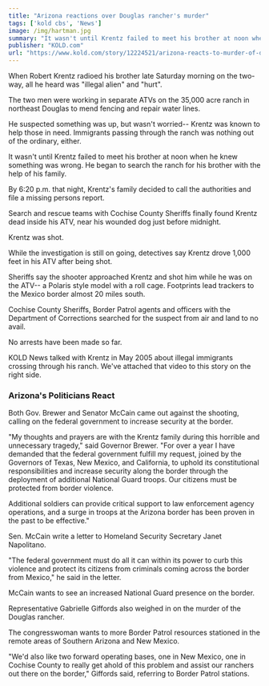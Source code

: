 ```yaml
---
title: "Arizona reactions over Douglas rancher's murder"
tags: ['kold cbs', 'News']
image: /img/hartman.jpg
summary: "It wasn't until Krentz failed to meet his brother at noon when he knew something was wrong. He began to search the ranch for his brother with the help of his family."
publisher: "KOLD.com"
url: "https://www.kold.com/story/12224521/arizona-reacts-to-murder-of-douglas-rancher/"
---
```


When Robert Krentz radioed his brother late Saturday morning on the two-way, all he heard was "illegal alien" and "hurt".

The two men were working in separate ATVs on the 35,000 acre ranch in northeast Douglas to mend fencing and repair water lines.

He suspected something was up, but wasn't worried-- Krentz was known to help those in need. Immigrants passing through the ranch was nothing out of the ordinary, either.

It wasn't until Krentz failed to meet his brother at noon when he knew something was wrong. He began to search the ranch for his brother with the help of his family.

By 6:20 p.m. that night, Krentz's family decided to call the authorities and file a missing persons report.

Search and rescue teams with Cochise County Sheriffs finally found Krentz dead inside his ATV, near his wounded dog just before midnight.

Krentz was shot.

While the investigation is still on going, detectives say Krentz drove 1,000 feet in his ATV after being shot.

Sheriffs say the shooter approached Krentz and shot him while he was on the ATV-- a Polaris style model with a roll cage. Footprints lead trackers to the Mexico border almost 20 miles south.

Cochise County Sheriffs, Border Patrol agents and officers with the Department of Corrections searched for the suspect from air and land to no avail.

No arrests have been made so far.

KOLD News talked with Krentz in May 2005 about illegal immigrants crossing through his ranch. We've attached that video to this story on the right side.

### Arizona's Politicians React

Both Gov. Brewer and Senator McCain came out against the shooting, calling on the federal government to increase security at the border.

"My thoughts and prayers are with the Krentz family during this horrible and unnecessary tragedy," said Governor Brewer.  "For over a year I have demanded that the federal government fulfill my request, joined by the Governors of Texas, New Mexico, and California, to uphold its constitutional responsibilities and increase security along the border through the deployment of additional National Guard troops.  Our citizens must be protected from border violence.  

Additional soldiers can provide critical support to law enforcement agency operations, and a surge in troops at the Arizona border has been proven in the past to be effective."

Sen. McCain write a letter to Homeland Security Secretary Janet Napolitano.

"The federal government must do all it can within its power to curb this violence and protect its citizens from criminals coming across the border from Mexico," he said in the letter.

McCain wants to see an increased National Guard presence on the border.

Representative Gabrielle Giffords also weighed in on the murder of the Douglas rancher.

The congresswoman wants to more Border Patrol resources stationed in the remote areas of Southern Arizona and New Mexico.

"We'd also like two forward operating bases, one in New Mexico, one in Cochise County to really get ahold of this problem and assist our ranchers out there on the border," Giffords said, referring to Border Patrol stations.
